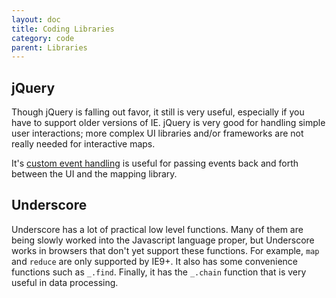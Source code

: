 ```yaml
---
layout: doc
title: Coding Libraries
category: code
parent: Libraries
---
```


## jQuery

Though jQuery is falling out favor, it still is very useful, especially if you have to support older versions of IE. jQuery is very good for handling simple user interactions; more complex UI libraries and/or frameworks are not really needed for interactive maps.

It's [custom event handling](https://learn.jquery.com/events/introduction-to-custom-events/) is useful for passing events back and forth between the UI and the mapping library.

## Underscore

Underscore has a lot of practical low level functions. Many of them are being slowly worked into the Javascript language proper, but Underscore works in browsers that don't yet support these functions. For example, `map` and `reduce` are only supported by IE9+. It also has some convenience functions such as `_.find`. Finally, it has the `_.chain` function that is very useful in data processing.
